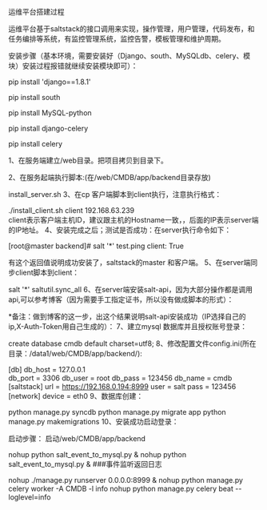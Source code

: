 运维平台搭建过程

运维平台基于saltstack的接口调用来实现，操作管理，用户管理，代码发布，和任务编排等系统，有监控管理系统，监控告警，模板管理和维护周期。

安装步骤（基本环境，需要安装好（Django、south、MySQLdb、celery、模块）安装过程报错就继续安装模块即可）：

pip install 'django==1.8.1'

pip install south

pip install MySQL-python

pip install django-celery

pip install celery

1、在服务端建立/web目录。把项目拷贝到目录下。

2、在服务起端执行脚本:(在/web/CMDB/app/backend目录存放)

install_server.sh
3、在cp 客户端脚本到client执行，注意执行格式：

./install_client.sh client 192.168.63.239     
client表示客户端主机ID，建议跟主机的Hostname一致，，后面的IP表示server端的IP地址。
4、安装完成之后；测试是否成功：在server执行命令如下：

[root@master backend]# salt '*' test.ping
    client:
        True
        
有这个返回值说明成功安装了，saltstack的master 和客户端。
5、在server端同步client脚本到client：

salt '*' saltutil.sync_all
6、在server端安装salt-api，因为大部分操作都是调用api,可以参考博客（因为需要手工指定证书，所以没有做成脚本的形式）：

*备注：做到博客的这一步，出这个结果说明salt-api安装成功（IP选择自己的ip,X-Auth-Token用自己生成的）：
7、建立mysql 数据库并且授权账号登录：

create database cmdb default charset=utf8;
8、修改配置文件config.ini(所在目录：/data1/web/CMDB/app/backend/):

[db]
db_host = 127.0.0.1  
db_port = 3306
db_user = root
db_pass = 123456
db_name = cmdb
[saltstack]
url = https://192.168.0.194:8999
user = salt
pass = 123456
[network]
device = eth0
9、数据库创建：

python manage.py syncdb
python manage.py migrate app
python manage.py makemigrations
10、安装成功启动登录：

启动步骤：
启动/web/CMDB/app/backend


nohup python salt_event_to_mysql.py &
nohup python salt_event_to_mysql.py &   ###事件监听返回日志

nohup ./manage.py runserver 0.0.0.0:8999 &
nohup python manage.py celery worker -A CMDB -l info
nohup python manage.py celery beat --loglevel=info

